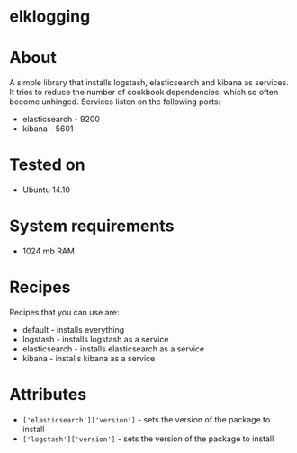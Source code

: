 # elklogging

About
=====
A simple library that installs logstash, elasticsearch and kibana
as services. It tries to reduce the number of cookbook dependencies,
which so often become unhinged. Services listen on the following ports:

 * elasticsearch - 9200
 * kibana - 5601

Tested on
=========
 * Ubuntu 14.10
 
System requirements
===================

 * 1024 mb RAM
	
Recipes
=======
Recipes that you can use are:

 * default - installs everything
 * logstash - installs logstash as a service
 * elasticsearch - installs elasticsearch as a service
 * kibana - installs kibana as a service
 
Attributes
==========
  * `['elasticsearch']['version']` - sets the version of the package to install
  * `['logstash']['version']` - sets the version of the package to install


